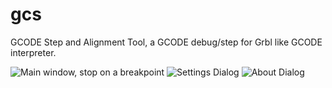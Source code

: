 gcs
===

GCODE Step and Alignment Tool, a GCODE debug/step for Grbl like GCODE interpreter.

![Main window, stop on a breakpoint](https://github.com/duembeg/gcs/tree/master/images/screenshoot/main_window.png "Main window, stop on a breakpoint")
![Settings Dialog](https://github.com/duembeg/gcs/tree/master/images/screenshoot/settings_dialog.png "Settings Dialog")
![About Dialog](https://github.com/duembeg/gcs/tree/master/images/screenshoot/about_box.png "About Dialog")
